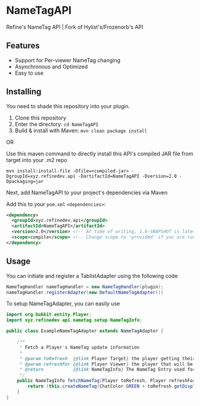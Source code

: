 # NameTagAPI
Refine's NameTag API | Fork of Hylist's/Frozenorb's API

## Features
- Support for Per-viewer NameTag changing
- Asynchronous and Optimized
- Easy to use

## Installing
You need to shade this repository into your plugin.

1. Clone this repository
2. Enter the directory: `cd NameTagAPI`
3. Build & install with Maven: `mvn clean package install`

OR

Use this maven command to directly install this API's compiled JAR file from target into your .m2 repo

```
mvn install:install-file -Dfile=<compiled-jar> -DgroupId=xyz.refinedev.api -DartifactId=NameTagAPI -Dversion=2.0 -Dpackaging=jar
```

Next, add NameTagAPI to your project's dependencies via Maven

Add this to your `pom.xml` `<dependencies>`:
```xml
<dependency>
  <groupId>xyz.refinedev.api</groupId>
  <artifactId>NameTagAPI</artifactId>
  <version>2.0</version> <!-- At time of writing, 1.0-SNAPSHOT is latest version.  See the pom.xml for the latest version -->
  <scope>compile</scope> <!-- Change scope to 'provided' if you are running the api as a plugin rather than shading it -->
</dependency>
```

## Usage

You can initiate and register a TablistAdapter using the following code
```java
NameTagHandler nameTagHandler = new NameTagHandler(plugin);
nameTagHandler.registerAdapter(new DefaultNameTagAdapter())
```

To setup NameTagAdapter, you can easily use

```java
import org.bukkit.entity.Player;
import xyz.refinedev.api.nametag.setup.NameTagInfo;

public class ExampleNameTagAdapter extends NameTagAdapter {

    /**
     * Fetch a Player's NameTag update information
     *
     * @param toRefresh  {@link Player Target} the player getting their nameTag Refreshed
     * @param refreshFor {@link Player Viewer} the player that will be receiving the update
     * @return           {@link NameTagInfo} The NameTag Entry used for updates
     */
    public NameTagInfo fetchNameTag(Player toRefresh, Player refreshFor) {
        return (this.createNameTag(ChatColor.GREEN + toRefresh.getDisplayName(), ""));
    }
}
```
